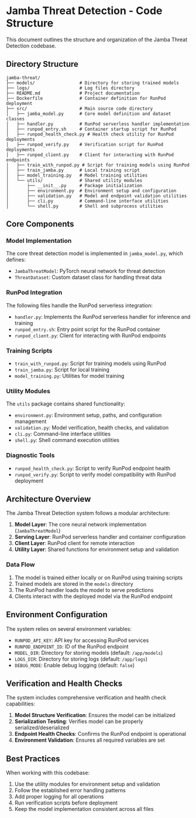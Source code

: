 # Jamba Threat Detection - Code Structure

This document outlines the structure and organization of the Jamba Threat Detection codebase.

## Directory Structure

```
jamba-threat/
├── models/                 # Directory for storing trained models
├── logs/                   # Log files directory
├── README.md               # Project documentation
├── Dockerfile              # Container definition for RunPod deployment
├── src/                    # Main source code directory
│   ├── jamba_model.py      # Core model definition and dataset classes
│   ├── handler.py          # RunPod serverless handler implementation
│   ├── runpod_entry.sh     # Container startup script for RunPod
│   ├── runpod_health_check.py # Health check utility for RunPod deployments
│   ├── runpod_verify.py    # Verification script for RunPod deployments
│   ├── runpod_client.py    # Client for interacting with RunPod endpoints
│   ├── train_with_runpod.py # Script for training models using RunPod
│   ├── train_jamba.py      # Local training script
│   ├── model_training.py   # Model training utilities
│   └── utils/              # Shared utility modules
│       ├── __init__.py     # Package initialization
│       ├── environment.py  # Environment setup and configuration
│       ├── validation.py   # Model and endpoint validation utilities
│       ├── cli.py          # Command-line interface utilities
│       └── shell.py        # Shell and subprocess utilities
```

## Core Components

### Model Implementation

The core threat detection model is implemented in `jamba_model.py`, which defines:

- `JambaThreatModel`: PyTorch neural network for threat detection
- `ThreatDataset`: Custom dataset class for handling threat data

### RunPod Integration

The following files handle the RunPod serverless integration:

- `handler.py`: Implements the RunPod serverless handler for inference and training
- `runpod_entry.sh`: Entry point script for the RunPod container
- `runpod_client.py`: Client for interacting with RunPod endpoints

### Training Scripts

- `train_with_runpod.py`: Script for training models using RunPod
- `train_jamba.py`: Script for local training
- `model_training.py`: Utilities for model training

### Utility Modules

The `utils` package contains shared functionality:

- `environment.py`: Environment setup, paths, and configuration management
- `validation.py`: Model verification, health checks, and validation
- `cli.py`: Command-line interface utilities
- `shell.py`: Shell command execution utilities

### Diagnostic Tools

- `runpod_health_check.py`: Script to verify RunPod endpoint health
- `runpod_verify.py`: Script to verify model compatibility with RunPod deployment

## Architecture Overview

The Jamba Threat Detection system follows a modular architecture:

1. **Model Layer**: The core neural network implementation (`JambaThreatModel`)
2. **Serving Layer**: RunPod serverless handler and container configuration
3. **Client Layer**: RunPod client for remote interaction
4. **Utility Layer**: Shared functions for environment setup and validation

### Data Flow

1. The model is trained either locally or on RunPod using training scripts
2. Trained models are stored in the `models` directory
3. The RunPod handler loads the model to serve predictions
4. Clients interact with the deployed model via the RunPod endpoint

## Environment Configuration

The system relies on several environment variables:

- `RUNPOD_API_KEY`: API key for accessing RunPod services
- `RUNPOD_ENDPOINT_ID`: ID of the RunPod endpoint
- `MODEL_DIR`: Directory for storing models (default: `/app/models`)
- `LOGS_DIR`: Directory for storing logs (default: `/app/logs`)
- `DEBUG_MODE`: Enable debug logging (default: `false`)

## Verification and Health Checks

The system includes comprehensive verification and health check capabilities:

1. **Model Structure Verification**: Ensures the model can be initialized
2. **Serialization Testing**: Verifies model can be properly serialized/deserialized
3. **Endpoint Health Checks**: Confirms the RunPod endpoint is operational
4. **Environment Validation**: Ensures all required variables are set

## Best Practices

When working with this codebase:

1. Use the utility modules for environment setup and validation
2. Follow the established error handling patterns
3. Add proper logging for all operations
4. Run verification scripts before deployment
5. Keep the model implementation consistent across all files 